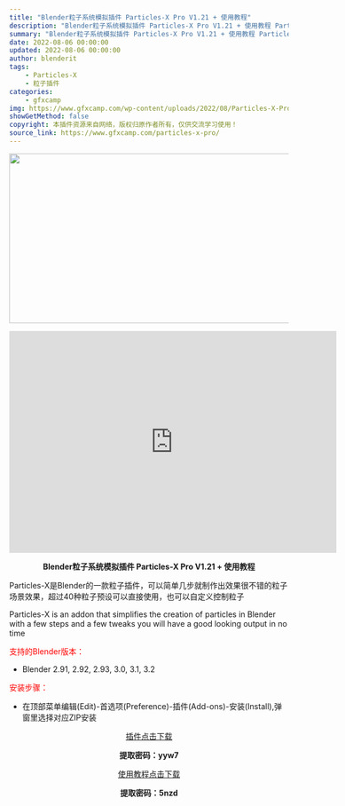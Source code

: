 ```yaml
---
title: "Blender粒子系统模拟插件 Particles-X Pro V1.21 + 使用教程"
description: "Blender粒子系统模拟插件 Particles-X Pro V1.21 + 使用教程 Particles-X是Blender的一款粒子插件，可以简单几步就制作出效果很不错的粒子场景效果，超过40种..."
summary: "Blender粒子系统模拟插件 Particles-X Pro V1.21 + 使用教程 Particles-X是Blender的一款粒子插件，可以简单几步就制作出效果很不错的粒子场景效果，超过40种..."
date: 2022-08-06 00:00:00
updated: 2022-08-06 00:00:00
author: blenderit
tags: 
    - Particles-X
    - 粒子插件
categories:
    - gfxcamp
img: https://www.gfxcamp.com/wp-content/uploads/2022/08/Particles-X-Pro.jpg
showGetMethod: false
copyright: 本插件资源来自网络，版权归原作者所有，仅供交流学习使用！
source_link: https://www.gfxcamp.com/particles-x-pro/
---
```

<div><p><img decoding="async" class="aligncenter size-full wp-image-105788" src="https://www.gfxcamp.com/wp-content/uploads/2022/08/Particles-X-Pro.jpg" data-src="https://www.gfxcamp.com/wp-content/uploads/2022/08/Particles-X-Pro.jpg" alt="" width="590" height="306" data-srcset="https://www.gfxcamp.com/wp-content/uploads/2022/08/Particles-X-Pro.jpg 590w, https://www.gfxcamp.com/wp-content/uploads/2022/08/Particles-X-Pro-150x78.jpg 150w" data-sizes="(max-width: 590px) 100vw, 590px"></p><p style="text-align: center;"><iframe loading="lazy" src="https://player.youku.com/embed/XNTg5Mjg1ODU0NA==" width="590" height="400" frameborder="0" allowfullscreen="allowfullscreen" data-mce-fragment="1"></iframe></p><p style="text-align: center;"><strong>Blender粒子系统模拟插件 Particles-X Pro V1.21 + 使用教程</strong></p><p>Particles-X是Blender的一款粒子插件，可以简单几步就制作出效果很不错的粒子场景效果，超过40种粒子预设可以直接使用，也可以自定义控制粒子</p><p>Particles-X is an addon that simplifies the creation of particles in Blender with a few steps and a few tweaks you will have a good looking output in no time</p><p style="text-align: left;"><span style="color: #ff0000;">支持的Blender版本：</span></p><ul>
<li style="text-align: left;">Blender 2.91, 2.92, 2.93, 3.0, 3.1, 3.2</li>
</ul><p style="text-align: left;"><span style="color: #ff0000;">安装步骤：</span></p><ul>
<li>在顶部菜单编辑(Edit)-首选项(Preference)-插件(Add-ons)-安装(Install),弹窗里选择对应ZIP安装</li>
</ul><p style="text-align: center;"><a class="maxbutton-3 maxbutton maxbutton-baidu" target="_blank" rel="noopener" href="https://pan.baidu.com/s/1i3j1WYGD1mjSqBP8B0uRSw?pwd=yyw7"><span class="mb-text">插件点击下载</span></a></p><p style="text-align: center;"><strong>提取密码：yyw7</strong></p><p style="text-align: center;"><a class="maxbutton-3 maxbutton maxbutton-baidu" target="_blank" rel="noopener" href="https://pan.baidu.com/s/1uqw-0ysPHl2rVNuUj1u-Vg?pwd=5nzd"><span class="mb-text">使用教程点击下载</span></a></p><p style="text-align: center;"><strong>提取密码：5nzd</strong></p></div>